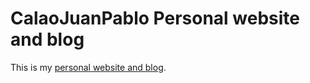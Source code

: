 # CalaoJuanPablo Personal website and blog
This is my [personal website and blog](https://www.calaojuanpablo.com/). 